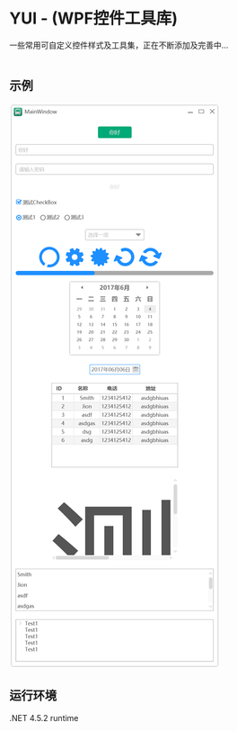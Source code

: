 # YUI - (WPF控件工具库)

一些常用可自定义控件样式及工具集，正在不断添加及完善中...<br /><br />

## 示例
![示例图片](image.png)

## 运行环境
.NET 4.5.2 runtime<br />

